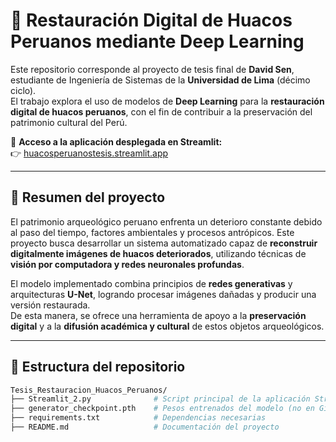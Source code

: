 # 🏺 Restauración Digital de Huacos Peruanos mediante Deep Learning

Este repositorio corresponde al proyecto de tesis final de **David Sen**, estudiante de Ingeniería de Sistemas de la **Universidad de Lima** (décimo ciclo).  
El trabajo explora el uso de modelos de **Deep Learning** para la **restauración digital de huacos peruanos**, con el fin de contribuir a la preservación del patrimonio cultural del Perú.

🔗 **Acceso a la aplicación desplegada en Streamlit:**  
👉 [huacosperuanostesis.streamlit.app](https://huacosperuanostesis.streamlit.app/)

---

## 📌 Resumen del proyecto

El patrimonio arqueológico peruano enfrenta un deterioro constante debido al paso del tiempo, factores ambientales y procesos antrópicos. Este proyecto busca desarrollar un sistema automatizado capaz de **reconstruir digitalmente imágenes de huacos deteriorados**, utilizando técnicas de **visión por computadora y redes neuronales profundas**.

El modelo implementado combina principios de **redes generativas** y arquitecturas **U-Net**, logrando procesar imágenes dañadas y producir una versión restaurada.  
De esta manera, se ofrece una herramienta de apoyo a la **preservación digital** y a la **difusión académica y cultural** de estos objetos arqueológicos.

---

## 📂 Estructura del repositorio


```bash
Tesis_Restauracion_Huacos_Peruanos/
├── Streamlit_2.py              # Script principal de la aplicación Streamlit
├── generator_checkpoint.pth    # Pesos entrenados del modelo (no en GitHub por tamaño)
├── requirements.txt            # Dependencias necesarias
├── README.md                   # Documentación del proyecto

